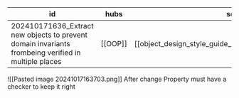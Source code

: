 
| id                                                                                                  | hubs    | source                                                    |
| --------------------------------------------------------------------------------------------------- | ------- | --------------------------------------------------------- |
| 202410171636_Extract new objects to prevent domain invariants frombeing verified in multiple places | [[OOP]] | [[object_design_style_guide_matthias_noback.pdf#page=99]] |
![[Pasted image 20241017163703.png]]
After change Property must have a checker to keep it right